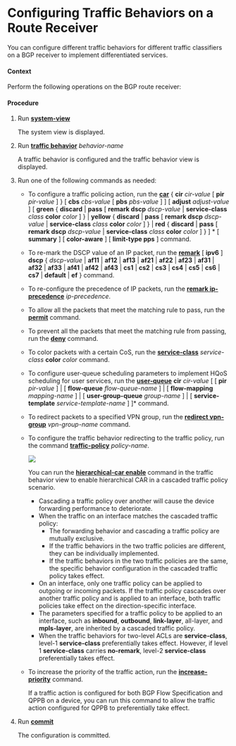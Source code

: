 Configuring Traffic Behaviors on a Route Receiver
=================================================

You can configure different traffic behaviors for different traffic classifiers on a BGP receiver to implement differentiated services.

#### Context

Perform the following operations on the BGP route receiver:


#### Procedure

1. Run [**system-view**](cmdqueryname=system-view)
   
   
   
   The system view is displayed.
2. Run [**traffic behavior**](cmdqueryname=traffic+behavior) *behavior-name*
   
   
   
   A traffic behavior is configured and the traffic behavior view is displayed.
3. Run one of the following commands as needed:
   
   
   * To configure a traffic policing action, run the [**car**](cmdqueryname=car) { **cir** *cir-value* [ **pir** *pir-value* ] } [ **cbs** *cbs-value* [ **pbs** *pbs-value* ] ] [ **adjust** *adjust-value* ] [ **green** { **discard** | **pass** [ **remark dscp** *dscp-value* | **service-class** *class* **color** *color* ] } | **yellow** { **discard** | **pass** [ **remark dscp** *dscp-value* | **service-class** *class* **color** *color* ] } | **red** { **discard** | **pass** [ **remark dscp** *dscp-value* | **service-class** *class* **color** *color* ] } ] \* [ **summary** ] [ **color-aware** ] [ **limit-type pps** ]  command.
   * To re-mark the DSCP value of an IP packet, run the [**remark**](cmdqueryname=remark) [ **ipv6** ] **dscp** { *dscp-value* | **af11** | **af12** | **af13** | **af21** | **af22** | **af23** | **af31** | **af32** | **af33** | **af41** | **af42** | **af43** | **cs1** | **cs2** | **cs3** | **cs4** | **cs5** | **cs6** | **cs7** | **default** | **ef** } command.
   * To re-configure the precedence of IP packets, run the [**remark ip-precedence**](cmdqueryname=remark+ip-precedence) *ip-precedence*.
   * To allow all the packets that meet the matching rule to pass, run the [**permit**](cmdqueryname=permit) command.
   * To prevent all the packets that meet the matching rule from passing, run the [**deny**](cmdqueryname=deny) command.
   * To color packets with a certain CoS, run the [**service-class**](cmdqueryname=service-class) *service-class* **color** *color* command.
   * To configure user-queue scheduling parameters to implement HQoS scheduling for user services, run the [**user-queue**](cmdqueryname=user-queue) **cir** *cir-value* [ [ **pir** *pir-value* ] | [ **flow-queue** *flow-queue-name* ] | [ **flow-mapping** *mapping-name* ] | [ **user-group-queue** *group-name* ] | [ **service-template** *service-template-name* ] ]\* command.
   * To redirect packets to a specified VPN group, run the [**redirect vpn-group**](cmdqueryname=redirect+vpn-group) *vpn-group-name* command.
   * To configure the traffic behavior redirecting to the traffic policy, run the command [**traffic-policy**](cmdqueryname=traffic-policy) *policy-name*.
     
     ![](../../../../public_sys-resources/note_3.0-en-us.png) 
     
     You can run the [**hierarchical-car enable**](cmdqueryname=hierarchical-car+enable) command in the traffic behavior view to enable hierarchical CAR in a cascaded traffic policy scenario.
     
     
     + Cascading a traffic policy over another will cause the device forwarding performance to deteriorate.
     + When the traffic on an interface matches the cascaded traffic policy:
       - The forwarding behavior and cascading a traffic policy are mutually exclusive.
       - If the traffic behaviors in the two traffic policies are different, they can be individually implemented.
       - If the traffic behaviors in the two traffic policies are the same, the specific behavior configuration in the cascaded traffic policy takes effect.
     + On an interface, only one traffic policy can be applied to outgoing or incoming packets. If the traffic policy cascades over another traffic policy and is applied to an interface, both traffic policies take effect on the direction-specific interface.
     + The parameters specified for a traffic policy to be applied to an interface, such as **inbound**, **outbound**, **link-layer**, all-layer, and **mpls-layer**, are inherited by a cascaded traffic policy.
     + When the traffic behaviors for two-level ACLs are **service-class**, level-1 **service-class** preferentially takes effect. However, if level 1 **service-class** carries **no-remark**, level-2 **service-class** preferentially takes effect.
   * To increase the priority of the traffic action, run the [**increase-priority**](cmdqueryname=increase-priority) command.
     
     If a traffic action is configured for both BGP Flow Specification and QPPB on a device, you can run this command to allow the traffic action configured for QPPB to preferentially take effect.
4. Run [**commit**](cmdqueryname=commit)
   
   
   
   The configuration is committed.